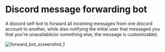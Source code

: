 # Discord message forwarding bot

A discord self-bot to forward all incoming messages from one discord account to another, while also notifying the initial user that messaged you that you're unavailable(or something else, the message is customizable).

![forward_bot_screenshot_1](https://i.imgur.com/beprrwm.png)

